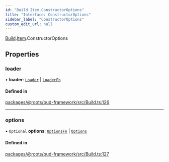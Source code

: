 ```yaml
---
id: "Build.Item.ConstructorOptions"
title: "Interface: ConstructorOptions"
sidebar_label: "ConstructorOptions"
custom_edit_url: null
---
```


[Build](../modules/Build.md).[Item](../modules/Build.Item.md).ConstructorOptions

## Properties

### loader

• **loader**: [`Loader`](Build.Loader-1.md) \| [`LoaderFn`](../modules/Build.Item.md#loaderfn)

#### Defined in

[packages/@roots/bud-framework/src/Build.ts:126](https://github.com/roots/bud/blob/017bef370/packages/@roots/bud-framework/src/Build.ts#L126)

___

### options

• `Optional` **options**: [`OptionsFn`](../modules/Build.Item.md#optionsfn) \| [`Options`](../modules/Build.Item.md#options)

#### Defined in

[packages/@roots/bud-framework/src/Build.ts:127](https://github.com/roots/bud/blob/017bef370/packages/@roots/bud-framework/src/Build.ts#L127)
